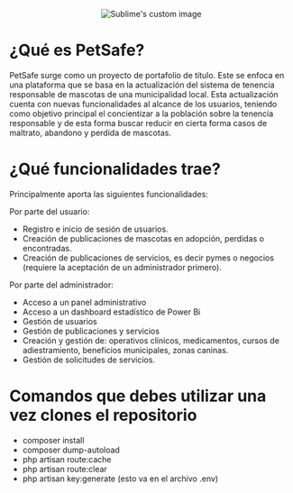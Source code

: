 
<p align="center">
  <img src="https://github.com/edpobleteg/Portafolio-De-Titulo/blob/main/PetSafe/public/images/logo_2.png?raw=true" alt="Sublime's custom image"/>
</p>

# ¿Qué es PetSafe?

PetSafe surge como un proyecto de portafolio de título. Este se enfoca en una plataforma que se basa en la actualización del sistema de tenencia responsable de mascotas de una municipalidad local. Esta actualización cuenta con nuevas funcionalidades al alcance de los usuarios, teniendo como objetivo principal el concientizar a la población sobre la tenencia responsable y de esta forma buscar reducir en cierta forma casos de maltrato, abandono y perdida de mascotas.

# ¿Qué funcionalidades trae?

Principalmente aporta las siguientes funcionalidades:

Por parte del usuario:
- Registro e inicio de sesión de usuarios.
- Creación de publicaciones de mascotas en adopción, perdidas o encontradas.
- Creación de publicaciones de servicios, es decir pymes o negocios (requiere la aceptación de un administrador primero).

Por parte del administrador:

- Acceso a un panel administrativo
- Acceso a un dashboard estadístico de Power Bi
- Gestión de usuarios
- Gestión de publicaciones y servicios
- Creación y gestión de: operativos clínicos, medicamentos, cursos de adiestramiento, beneficios municipales, zonas caninas.
- Gestión de solicitudes de servicios.

<!--
.env = https://drive.google.com/file/d/1jxpjHAyqZBsUuxPdLP0rl1rm4nC7tlIm/view?usp=sharing
-->

# Comandos que debes utilizar una vez clones el repositorio

- composer install
- composer dump-autoload
- php artisan route:cache
- php artisan route:clear
- php artisan key:generate (esto va en el archivo .env)
